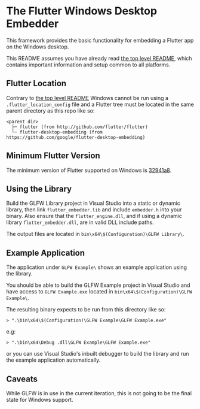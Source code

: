 # The Flutter Windows Desktop Embedder

This framework provides the basic functionality for embedding a Flutter app on
the Windows desktop.

This README assumes you have already read [the top level README](../README.md),
which contains important information and setup common to all platforms.

## Flutter Location

Contrary to [the top level README](../README.md) Windows cannot be run using a
`.flutter_location_config` file and a Flutter tree must be located in the same
parent directory as this repo like so:

```
<parent dir>
  ├─ flutter (from http://github.com/flutter/flutter)
  └─ flutter-desktop-embedding (from https://github.com/google/flutter-desktop-embedding)
```

## Minimum Flutter Version

The minimum version of Flutter supported on Windows is
[32941a8](https://github.com/flutter/flutter/commit/32941a8cc0df5d7653a5c2c40ffb180c4db1c15d).

## Using the Library

Build the GLFW Library project in Visual Studio into a static or dynamic library,
then link `flutter_embedder.lib` and include `embedder.h` into your binary. Also
ensure that the `flutter_engine.dll`, and if using a dynamic library
`flutter_embedder.dll`, are in valid DLL include paths.

The output files are located in `bin\x64\$(Configuration)\GLFW Library\`.

## Example Application

The application under `GLFW Example\` shows an example application using the
library.

You should be able to build the GLFW Example project in Visual Studio and have
access to `GLFW Example.exe` located in `bin\x64\$(Configuration)\GLFW Example\`.

The resulting binary expects to be run from this directory like so:

```
> ".\bin\x64\$(Configuration)\GLFW Example\GLFW Example.exe"
```

e.g:

```
> ".\bin\x64\Debug .dll\GLFW Example\GLFW Example.exe"
```

or you can use Visual Studio's inbuilt debugger to build the library and run the
example application automatically.

## Caveats

While GLFW is in use in the current iteration, this is not going to be the final
state for Windows support.